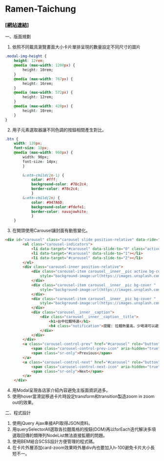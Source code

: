 # Ramen-Taichung

### [[網站連結]](https://kuaruou.github.io/Ramen-Taichung/) ###

一、版面規劃

1. 依照不同載具瀏覽畫面大小卡片單排呈現的數量設定不同尺寸的圖片

```css
.modal-img-height {
    height: 12rem;
    @media (max-width: 1200px) {
        height: 10rem;
    }
    @media (max-width: 767px) {
        height: 16rem;
    }
    @media (max-width: 572px) {
        height: 12rem;
    }
    @media (max-width: 420px) {
        height: 10rem;
    }
}
```

2. 用子元素選取器讓不同色調的按鈕相間產生對比。

```css
.btn {
    width: 120px;
    font-size: 18px;
    @media (max-width: 960px) {
        width: 90px;
        font-size: 14px;
        }
        
        &:nth-child(2n-1) {
            color: #fff;
            background-color: #78c2c4;
            border-color: #78c2c4;
            }
        &:nth-child(2n) {
            color: #947A6D;
            background-color:#fdefe1;
            border-color: navajowhite;
            }
    }
```
        
3. 在開頭使用Carousel讓封面有動態變化。

```html
<div id="carousel" class="carousel slide position-relative" data-ride="carousel">
        <ol class="carousel-indicators">
            <li data-target="#carousel" data-slide-to="0" class="active"></li>
            <li data-target="#carousel" data-slide-to="1"></li>
            <li data-target="#carousel" data-slide-to="2"></li>
        </ol>
        <div class="carousel-inner position-relative">
            <div class="carousel-item carousel__inner__pic active bg-cover"
                style="background-image:url(https://images.unsplash.com/photo-1533540499377-cf2dec26c3d7?ixlib=rb-1.2.1&ixid=eyJhcHBfaWQiOjEyMDd9&auto=format&fit=crop&w=1950&q=80) ">
            </div>
            <div class="carousel-item carousel__inner__pic bg-cover "
                style="background-image:url(https://images.unsplash.com/photo-1486533803613-e0ce3d009238?ixlib=rb-1.2.1&ixid=eyJhcHBfaWQiOjEyMDd9&auto=format&fit=crop&w=1789&q=80)">
            </div>
            <div class="carousel-item carousel__inner__pic bg-cover "
                style="background-image:url(https://images.unsplash.com/photo-1481882563558-a1b9f5f7744a?ixlib=rb-1.2.1&ixid=eyJhcHBfaWQiOjEyMDd9&auto=format&fit=crop&w=1950&q=80)">
            </div>
            <div class="carousel__inner__caption">
                <div class="carousel__inner__caption__title">
                    <h1>台中拉麵特選</h1>
                    <h4 class="notification">提醒: 拉麵熱量高，少喝湯可以避免過多的鹽和脂肪</h4>
                </div>
            </div>
        </div>
        <a class="carousel-control-prev" href="#carousel" role="button" data-slide="prev">
            <span class="carousel-control-prev-icon" aria-hidden="true"></span>
            <span class="sr-only">Previous</span>
        </a>
        <a class="carousel-control-next" href="#carousel" role="button" data-slide="next">
            <span class="carousel-control-next-icon" aria-hidden="true"></span>
            <span class="sr-only">Next</span>
        </a>
    </div>
```

4. 用Modal呈現各店家介紹內容避免主版面資訊過多。
5. 使用hover當滑鼠移過卡片時設定transform和transition製造zoom in zoom out的效果。

二、程式設計

1. 使用jQuery Ajax串接API取得JSON資料。
2. 用querySelectorAll選取各拉麵風格的按鈕(DOM)再以forEach迭代解決多項選取回傳的類陣列NodeList無法直接監聽的問題。
3. 使用BEM結合SCSS設計方便管理的程式碼。
4. 在卡片外層添加card-zoom效果時外層div內也要加入h-100避免卡片大小長短不一。
